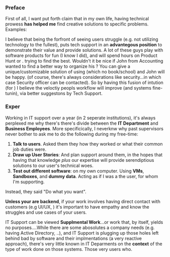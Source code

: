 ### Preface
First of all, I want put forth claim that in my own life, having technical prowess **has helped me** find creative solutions to specific problems.
Examples:

I believe that being the forfront of seeing users struggle (e.g. not utilizing technology to the fullest), puts tech support in an **advantegous position** to demonstrate their value and provide solutions. A lot of these guys play with software products for fun (I know I did), and will spend hours on Product Hunt or . trying to find the best. Wouldn't it be nice if John from Accounting wanted to find a better way to organize his ? You can give a unique/customizable solution of using (which no book/school) and John will be happy. (of course, there's always considerations like security...in which case Security officer can be contacted). So by having this fusion of intution (for ) I believe the veloctiy peopls workflow will improve (and systems fine-tunin), via better suggestons by Tech Support.

### Exper
Working in IT support over a year (in 2 seperate institutions), it's always perplexed me why there's there's divide between the **IT Department** and **Business Employees**. More specificically, I neverknw why past supervisors never bother to ask me to do the following during my free-time:

1. **Talk to users**. Asked them they how they worked or what their common job duties were.
2. **Draw up User Stories**: And plan support around them, in the hopes that having that  knowledge *plus* our expertise will provide serendiptious solutions to our user's technical woes.
3. **Test out different software**: on my own computer. Using **VMs**, **Sandboxes**, and **dummy data**. Acting as if I was a the user, for whom I'm supporting.

Instead, they said "Do what you want".

**Unless your are backend**, if your work involves having direct contact with customers (e.g UI/UX, ) it's important to have empathy and know the struggles and use cases of your users.

IT Support can be viewed **Supplmental Work**...or work that, by itself, yields no purposes....While there are some abosolutes a company needs (e.g. having Active Directory, ..), and IT Support is plugging up those holes left behind bad by software and their implmentations (a very reactive approach), there's very little known in IT Deparments on the **context** of the type of work done on those systems. Those very users who.
